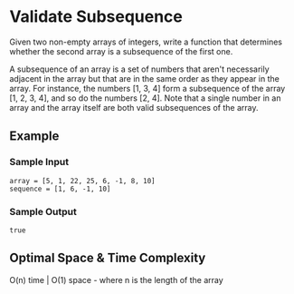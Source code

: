 # Validate Subsequence

Given two non-empty arrays of integers,
write a function that determines whether the second array is a subsequence of the first one.

A subsequence of an array is a set of numbers that aren't necessarily adjacent in the array but that are in the same order as they appear in the array.
For instance, the numbers [1, 3, 4] form a subsequence of the array [1, 2, 3, 4], and so do the numbers [2, 4]. Note that a single number in an array and the array itself are both valid subsequences of the array.

## Example

### Sample Input

```
array = [5, 1, 22, 25, 6, -1, 8, 10]
sequence = [1, 6, -1, 10]
```

### Sample Output

```
true
```

## Optimal Space & Time Complexity

O(n) time | O(1) space - where n is the length of the array